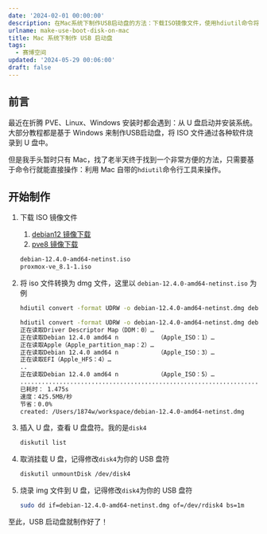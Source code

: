 ```yaml
---
date: '2024-02-01 00:00:00'
description: 在Mac系统下制作USB启动盘的方法：下载ISO镜像文件，使用hdiutil命令将ISO文件转换为dmg文件，插入U盘并查看盘符，取消挂载U盘，使用dd命令将img文件烧录到U盘。这样就完成了USB启动盘的制作。
urlname: make-use-boot-disk-on-mac
title: Mac 系统下制作 USB 启动盘
tags:
  - 赛博空间
updated: '2024-05-29 00:06:00'
draft: false
---
```


## 前言


最近在折腾 PVE、Linux、Windows 安装时都会遇到：从 U 盘启动并安装系统。大部分教程都是基于 Windows 来制作USB启动盘，将 ISO 文件通过各种软件烧录到 U 盘中。


但是我手头暂时只有 Mac，找了老半天终于找到一个非常方便的方法，只需要基于命令行就能直接操作：利用 Mac 自带的`hdiutil`命令行工具来操作。


## 开始制作

1. 下载 ISO 镜像文件
	1. [debian12 镜像下载](https://www.debian.org/)
	2. [pve8 镜像下载](https://www.proxmox.com/en/downloads)

	```bash
	debian-12.4.0-amd64-netinst.iso
	proxmox-ve_8.1-1.iso
	```

2. 将 iso 文件转换为 dmg 文件，这里以 `debian-12.4.0-amd64-netinst.iso` 为例

	```bash
	hdiutil convert -format UDRW -o debian-12.4.0-amd64-netinst.dmg debian-12.4.0-amd64-netinst.iso
	```


	```bash
	hdiutil convert -format UDRW -o debian-12.4.0-amd64-netinst.dmg debian-12.4.0-amd64-netinst.iso
	正在读取Driver Descriptor Map（DDM：0）…
	正在读取Debian 12.4.0 amd64 n           （Apple_ISO：1）…
	正在读取Apple（Apple_partition_map：2）…
	正在读取Debian 12.4.0 amd64 n           （Apple_ISO：3）…
	正在读取EFI（Apple_HFS：4）…
	..
	正在读取Debian 12.4.0 amd64 n           （Apple_ISO：5）…
	....................................................................................
	已耗时： 1.475s
	速度：425.5MB/秒
	节省：0.0%
	created: /Users/1874w/workspace/debian-12.4.0-amd64-netinst.dmg
	```

3. 插入 U 盘，查看 U 盘盘符。我的是`disk4`

	```bash
	diskutil list
	```

4. 取消挂载 U 盘，记得修改`disk4`为你的 USB 盘符

	```bash
	diskutil unmountDisk /dev/disk4
	```

5. 烧录 img 文件到 U 盘，记得修改`disk4`为你的 USB 盘符

	```bash
	sudo dd if=debian-12.4.0-amd64-netinst.dmg of=/dev/rdisk4 bs=1m
	```


至此，USB 启动盘就制作好了！

